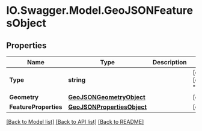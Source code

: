# IO.Swagger.Model.GeoJSONFeaturesObject
## Properties

Name | Type | Description | Notes
------------ | ------------- | ------------- | -------------
**Type** | **string** |  | [optional] [default to "Feature"]
**Geometry** | [**GeoJSONGeometryObject**](GeoJSONGeometryObject.md) |  | [optional] 
**FeatureProperties** | [**GeoJSONPropertiesObject**](GeoJSONPropertiesObject.md) |  | [optional] 

[[Back to Model list]](../README.md#documentation-for-models) [[Back to API list]](../README.md#documentation-for-api-endpoints) [[Back to README]](../README.md)


